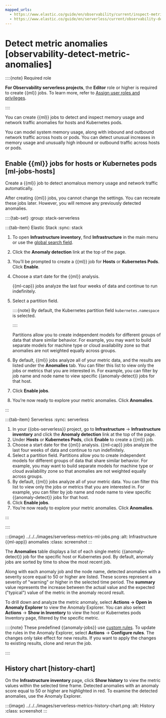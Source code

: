 ```yaml
---
mapped_urls:
  - https://www.elastic.co/guide/en/observability/current/inspect-metric-anomalies.html
  - https://www.elastic.co/guide/en/serverless/current/observability-detect-metric-anomalies.html
---
```


# Detect metric anomalies [observability-detect-metric-anomalies]

::::{note} Required role

**For Observability serverless projects**, the **Editor** role or higher is required to create {{ml}} jobs. To learn more, refer to [Assign user roles and privileges](../../../deploy-manage/users-roles/cloud-organization/user-roles.md#general-assign-user-roles).

::::


You can create {{ml}} jobs to detect and inspect memory usage and network traffic anomalies for hosts and Kubernetes pods.

You can model system memory usage, along with inbound and outbound network traffic across hosts or pods. You can detect unusual increases in memory usage and unusually high inbound or outbound traffic across hosts or pods.


## Enable {{ml}} jobs for hosts or Kubernetes pods [ml-jobs-hosts]

Create a {{ml}} job to detect anomalous memory usage and network traffic automatically.

After creating {{ml}} jobs, you cannot change the settings. You can recreate these jobs later. However, you will remove any previously detected anomalies.

::::{tab-set}
:group: stack-serverless

:::{tab-item} Elastic Stack
:sync: stack

1. To open **Infrastructure inventory**, find **Infrastructure** in the main menu or use the [global search field](/explore-analyze/find-and-organize/find-apps-and-objects.md).
2. Click the **Anomaly detection** link at the top of the page.
3. You’ll be prompted to create a {{ml}} job for **Hosts** or **Kubernetes Pods**. Click **Enable**.
4. Choose a start date for the {{ml}} analysis.

    {{ml-cap}} jobs analyze the last four weeks of data and continue to run indefinitely.

5. Select a partition field.

    ::::{note}
    By default, the Kubernetes partition field `kubernetes.namespace` is selected.

    ::::


    Partitions allow you to create independent models for different groups of data that share similar behavior. For example, you may want to build separate models for machine type or cloud availability zone so that anomalies are not weighted equally across groups.

6. By default, {{ml}} jobs analyze all of your metric data, and the results are listed under the **Anomalies** tab. You can filter this list to view only the jobs or metrics that you are interested in. For example, you can filter by job name and node name to view specific {{anomaly-detect}} jobs for that host.
7. Click **Enable jobs**.
8. You’re now ready to explore your metric anomalies. Click **Anomalies**.

:::

:::{tab-item} Serverless
:sync: serverless

1. In your {{obs-serverless}} project, go to **Infrastructure** → **Infrastructure inventory** and click the **Anomaly detection** link at the top of the page.
2. Under **Hosts** or **Kubernetes Pods**, click **Enable** to create a {{ml}} job.
3. Choose a start date for the {{ml}} analysis. {{ml-cap}} jobs analyze the last four weeks of data and continue to run indefinitely.
4. Select a partition field. Partitions allow you to create independent models for different groups of data that share similar behavior. For example, you may want to build separate models for machine type or cloud availability zone so that anomalies are not weighted equally across groups.
5. By default, {{ml}} jobs analyze all of your metric data. You can filter this list to view only the jobs or metrics that you are interested in. For example, you can filter by job name and node name to view specific {{anomaly-detect}} jobs for that host.
6. Click **Enable jobs**.
7. You’re now ready to explore your metric anomalies. Click **Anomalies**.

:::

::::


:::{image} ../../../images/serverless-metrics-ml-jobs.png
:alt: Infrastructure {{ml-app}} anomalies
:class: screenshot
:::

The **Anomalies** table displays a list of each single metric {{anomaly-detect}} job for the specific host or Kubernetes pod. By default, anomaly jobs are sorted by time to show the most recent job.

Along with each anomaly job and the node name, detected anomalies with a severity score equal to 50 or higher are listed. These scores represent a severity of "warning" or higher in the selected time period. The **summary** value represents the increase between the actual value and the expected ("typical") value of the metric in the anomaly record result.

To drill down and analyze the metric anomaly, select **Actions → Open in Anomaly Explorer** to view the Anomaly Explorer. You can also select **Actions** → **Show in Inventory** to view the host or Kubernetes pods Inventory page, filtered by the specific metric.

::::{note}
These predefined {{anomaly-jobs}} use [custom rules](https://www.elastic.co/guide/en/machine-learning/current/ml-ad-run-jobs.html#ml-ad-rules). To update the rules in the Anomaly Explorer, select **Actions** → **Configure rules**. The changes only take effect for new results. If you want to apply the changes to existing results, clone and rerun the job.

::::



## History chart [history-chart]

On the **Infrastructure inventory** page, click **Show history** to view the metric values within the selected time frame. Detected anomalies with an anomaly score equal to 50 or higher are highlighted in red. To examine the detected anomalies, use the Anomaly Explorer.

:::{image} ../../../images/serverless-metrics-history-chart.png
:alt: History
:class: screenshot
:::